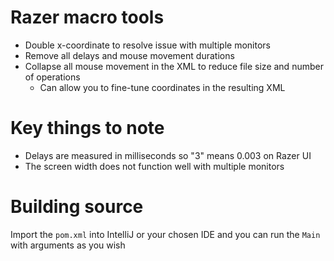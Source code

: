 # Razer macro tools

* Double x-coordinate to resolve issue with multiple monitors
* Remove all delays and mouse movement durations
* Collapse all mouse movement in the XML to reduce file size and number of operations
  * Can allow you to fine-tune coordinates in the resulting XML

# Key things to note

* Delays are measured in milliseconds so "3" means 0.003 on Razer UI
* The screen width does not function well with multiple monitors

# Building source
Import the `pom.xml` into IntelliJ or your chosen IDE and you can run the `Main` with
arguments as you wish
